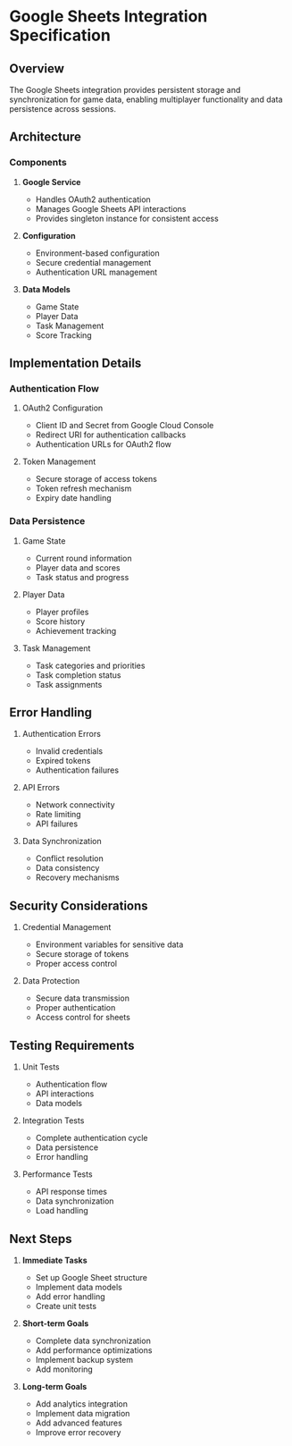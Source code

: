 # Google Sheets Integration Specification

## Overview
The Google Sheets integration provides persistent storage and synchronization for game data, enabling multiplayer functionality and data persistence across sessions.

## Architecture

### Components
1. **Google Service**
   - Handles OAuth2 authentication
   - Manages Google Sheets API interactions
   - Provides singleton instance for consistent access

2. **Configuration**
   - Environment-based configuration
   - Secure credential management
   - Authentication URL management

3. **Data Models**
   - Game State
   - Player Data
   - Task Management
   - Score Tracking

## Implementation Details

### Authentication Flow
1. OAuth2 Configuration
   - Client ID and Secret from Google Cloud Console
   - Redirect URI for authentication callbacks
   - Authentication URLs for OAuth2 flow

2. Token Management
   - Secure storage of access tokens
   - Token refresh mechanism
   - Expiry date handling

### Data Persistence
1. Game State
   - Current round information
   - Player data and scores
   - Task status and progress

2. Player Data
   - Player profiles
   - Score history
   - Achievement tracking

3. Task Management
   - Task categories and priorities
   - Task completion status
   - Task assignments

## Error Handling
1. Authentication Errors
   - Invalid credentials
   - Expired tokens
   - Authentication failures

2. API Errors
   - Network connectivity
   - Rate limiting
   - API failures

3. Data Synchronization
   - Conflict resolution
   - Data consistency
   - Recovery mechanisms

## Security Considerations
1. Credential Management
   - Environment variables for sensitive data
   - Secure storage of tokens
   - Proper access control

2. Data Protection
   - Secure data transmission
   - Proper authentication
   - Access control for sheets

## Testing Requirements
1. Unit Tests
   - Authentication flow
   - API interactions
   - Data models

2. Integration Tests
   - Complete authentication cycle
   - Data persistence
   - Error handling

3. Performance Tests
   - API response times
   - Data synchronization
   - Load handling

## Next Steps
1. **Immediate Tasks**
   - Set up Google Sheet structure
   - Implement data models
   - Add error handling
   - Create unit tests

2. **Short-term Goals**
   - Complete data synchronization
   - Add performance optimizations
   - Implement backup system
   - Add monitoring

3. **Long-term Goals**
   - Add analytics integration
   - Implement data migration
   - Add advanced features
   - Improve error recovery
